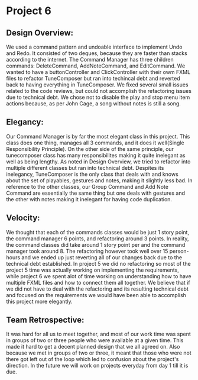 # **Project 6**

## **Design Overview:**
We used a command pattern and undoable interface to implement Undo and Redo. It consisted of two deques, because they are faster than stacks according to the internet. The Command Manager has three children commands: DeleteCommand, AddNoteCommand, and EditCommand. We wanted to have a buttonController and ClickController with their owm FXML files to refactor TuneComposer but ran into techincal debt and reverted back to having everything in TuneComposer. We fixed several small issues related to the code reviews, but could not accomplish the refactoring issues due to technical debt. We chose not to disable the play and stop menu item actions because, as per John Cage, a song without notes is still a song.

## **Elegancy:**
Our Command Manager is by far the most elegant class in this project. This class does one thing, manages all 3 commands, and it does it well(Single Responsibility Principle). On the other side of the same principle, our tunecomposer class has many responsibilites making it quite inelegant as well as being lengthy. As noted in Design Overview, we tried to refactor into multiple different classes but ran into technical debt. Despites its inelegancy, TuneComposer is the only class that deals with and knows about the set of playables, gestures and notes, making it slightly less bad. In reference to the other classes, our Group Command and Add Note Command are essentially the same thing but one deals with gestures and the other with notes making it inelegant for having code duplication.

## **Velocity:**
We thought that each of the commands classes would be just 1 story point, the command manager 6 points, and refactoring around 3 points. In reality, the command classes did take around 1 story point per and the command manager took around 8. The refactoring however took well over 15 person-hours and we ended up just reverting all of our changes back due to the technical debt established. In project 5 we did no refactoring so most of the project 5 time was actually working on implementing the requirements, while project 6 we spent alot of time working on understanding how to have multiple FXML files and how to connect them all together. We believe that if we did not have to deal with the refactoring and its resulting technical debt and focused on the requirements we would have been able to accomplish this project more elegantly.

## **Team Retrospective:**
It was hard for all us to meet together, and most of our work time was spent in groups of two or three people who were available at a given time. This made it hard to get a decent planned design that we all agreed on. Also because we met in groups of two or three, it meant that those who were not there got left out of the loop which led to confusion about the project's direction. In the future we will work on projects everyday from day 1 till it is due.




